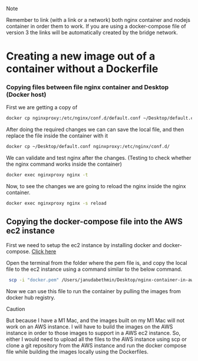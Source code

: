 > [!NOTE]
> Remember to link (with a link or a network) both nginx container and nodejs container in order them to work. If you are using a docker-compose file of version 3 the links will be automatically created by the bridge network.

# Creating a new image out of a container without a Dockerfile

### Copying files between file nginx container and Desktop (Docker host)

First we are getting a copy of

```sh
docker cp nginxproxy:/etc/nginx/conf.d/default.conf ~/Desktop/default.conf
```

After doing the required changes we can can save the local file, and then replace the file inside the container with it

```sh
docker cp ~/Desktop/default.conf nginxproxy:/etc/nginx/conf.d/
```

We can validate and test nginx after the changes. (Testing to check whether the nginx command works inside the container)

```sh
docker exec nginxproxy nginx -t
```

Now, to see the changes we are going to reload the nginx inside the nginx container.

```sh
docker exec nginxproxy nginx -s reload
```

## Copying the docker-compose file into the AWS ec2 instance

First we need to setup the ec2 instance by installing docker and docker-compose.
[ Click here](https://tejaksha-k.medium.com/how-to-install-docker-and-docker-compose-to-ubuntu-20-04-azure-vm-and-aws-ec2-instances-72a498755c15)

Open the terminal from the folder where the pem file is, and copy the local file to the ec2 instance using a command similar to the below command.

```sh
 scp -i "docker.pem" /Users/janudabethmin/Desktop/nginx-container-in-aws/docker-compose.yml  ubuntu@ec2-3-82-220-118.compute-1.amazonaws.com:/home/ubuntu/
```

Now we can use this file to run the container by pulling the images from docker hub registry.

> [!CAUTION]
> But because I have a M1 Mac, and the images built on my M1 Mac will not work on an AWS instance. I will have to build the images on the AWS instance in order to those images to support in a AWS ec2 instance. So, either I would need to upload all the files to the AWS instance using scp or clone a git repository from the AWS instance and run the docker compose file while building the images locally using the Dockerfiles.
